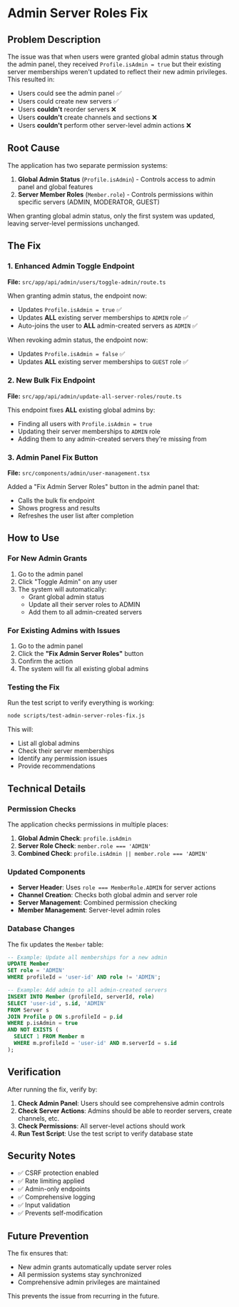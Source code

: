 # Admin Server Roles Fix

## Problem Description

The issue was that when users were granted global admin status through the admin panel, they received `Profile.isAdmin = true` but their existing server memberships weren't updated to reflect their new admin privileges. This resulted in:

- Users could see the admin panel ✅
- Users could create new servers ✅
- Users **couldn't** reorder servers ❌
- Users **couldn't** create channels and sections ❌
- Users **couldn't** perform other server-level admin actions ❌

## Root Cause

The application has two separate permission systems:

1. **Global Admin Status** (`Profile.isAdmin`) - Controls access to admin panel and global features
2. **Server Member Roles** (`Member.role`) - Controls permissions within specific servers (ADMIN, MODERATOR, GUEST)

When granting global admin status, only the first system was updated, leaving server-level permissions unchanged.

## The Fix

### 1. Enhanced Admin Toggle Endpoint

**File:** `src/app/api/admin/users/toggle-admin/route.ts`

When granting admin status, the endpoint now:
- Updates `Profile.isAdmin = true` ✅
- Updates **ALL** existing server memberships to `ADMIN` role ✅
- Auto-joins the user to **ALL** admin-created servers as `ADMIN` ✅

When revoking admin status, the endpoint now:
- Updates `Profile.isAdmin = false` ✅
- Updates **ALL** existing server memberships to `GUEST` role ✅

### 2. New Bulk Fix Endpoint

**File:** `src/app/api/admin/update-all-server-roles/route.ts`

This endpoint fixes **ALL** existing global admins by:
- Finding all users with `Profile.isAdmin = true`
- Updating their server memberships to `ADMIN` role
- Adding them to any admin-created servers they're missing from

### 3. Admin Panel Fix Button

**File:** `src/components/admin/user-management.tsx`

Added a "Fix Admin Server Roles" button in the admin panel that:
- Calls the bulk fix endpoint
- Shows progress and results
- Refreshes the user list after completion

## How to Use

### For New Admin Grants

1. Go to the admin panel
2. Click "Toggle Admin" on any user
3. The system will automatically:
   - Grant global admin status
   - Update all their server roles to ADMIN
   - Add them to all admin-created servers

### For Existing Admins with Issues

1. Go to the admin panel
2. Click the **"Fix Admin Server Roles"** button
3. Confirm the action
4. The system will fix all existing global admins

### Testing the Fix

Run the test script to verify everything is working:

```bash
node scripts/test-admin-server-roles-fix.js
```

This will:
- List all global admins
- Check their server memberships
- Identify any permission issues
- Provide recommendations

## Technical Details

### Permission Checks

The application checks permissions in multiple places:

1. **Global Admin Check**: `profile.isAdmin`
2. **Server Role Check**: `member.role === 'ADMIN'`
3. **Combined Check**: `profile.isAdmin || member.role === 'ADMIN'`

### Updated Components

- **Server Header**: Uses `role === MemberRole.ADMIN` for server actions
- **Channel Creation**: Checks both global admin and server role
- **Server Management**: Combined permission checking
- **Member Management**: Server-level admin roles

### Database Changes

The fix updates the `Member` table:

```sql
-- Example: Update all memberships for a new admin
UPDATE Member 
SET role = 'ADMIN' 
WHERE profileId = 'user-id' AND role != 'ADMIN';

-- Example: Add admin to all admin-created servers
INSERT INTO Member (profileId, serverId, role)
SELECT 'user-id', s.id, 'ADMIN'
FROM Server s
JOIN Profile p ON s.profileId = p.id
WHERE p.isAdmin = true
AND NOT EXISTS (
  SELECT 1 FROM Member m 
  WHERE m.profileId = 'user-id' AND m.serverId = s.id
);
```

## Verification

After running the fix, verify by:

1. **Check Admin Panel**: Users should see comprehensive admin controls
2. **Check Server Actions**: Admins should be able to reorder servers, create channels, etc.
3. **Check Permissions**: All server-level actions should work
4. **Run Test Script**: Use the test script to verify database state

## Security Notes

- ✅ CSRF protection enabled
- ✅ Rate limiting applied
- ✅ Admin-only endpoints
- ✅ Comprehensive logging
- ✅ Input validation
- ✅ Prevents self-modification

## Future Prevention

The fix ensures that:
- New admin grants automatically update server roles
- All permission systems stay synchronized
- Comprehensive admin privileges are maintained

This prevents the issue from recurring in the future. 